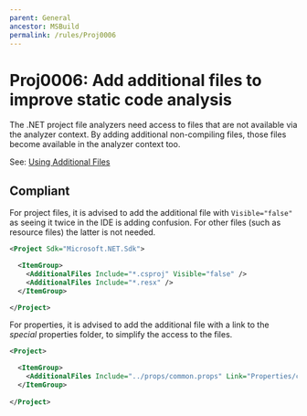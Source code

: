 ```yaml
---
parent: General
ancestor: MSBuild
permalink: /rules/Proj0006
---
```


# Proj0006: Add additional files to improve static code analysis
The .NET project file analyzers need access to files that are not available
via the analyzer context. By adding additional non-compiling files, those
files become available in the analyzer context too.

See: [Using Additional Files](https://github.com/dotnet/roslyn/blob/main/docs/analyzers/Using%20Additional%20Files.md)

## Compliant
For project files, it is advised to add  the additional file with `Visible="false"`
as seeing it twice in the IDE is adding confusion. For other files (such as
resource files) the latter is not needed.
``` xml
<Project Sdk="Microsoft.NET.Sdk">

  <ItemGroup>
    <AdditionalFiles Include="*.csproj" Visible="false" />
    <AdditionalFiles Include="*.resx" />
  </ItemGroup>

</Project>
```

For properties, it is advised to add the additional file with a link to the
_special_ properties folder, to simplify the access to the files.
``` xml
<Project>

  <ItemGroup>
    <AdditionalFiles Include="../props/common.props" Link="Properties/common.props" />
  </ItemGroup>
  
</Project>
```
